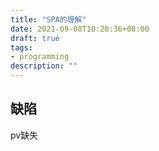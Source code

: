 ```yaml
---
title: "SPA的理解"
date: 2021-09-08T10:20:36+08:00
draft: true
tags:
- programming
description: ""
---
```


## 缺陷

pv缺失
